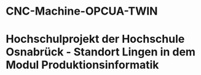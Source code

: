 # CNC-Machine-OPCUA-TWIN
  # Hochschulprojekt der Hochschule Osnabrück - Standort Lingen in dem Modul Produktionsinformatik
